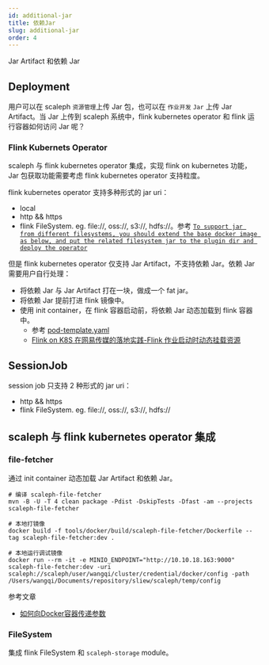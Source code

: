 ```yaml
---
id: additional-jar
title: 依赖Jar
slug: additional-jar
order: 4
---
```


Jar Artifact 和依赖 Jar

## Deployment



用户可以在 scaleph `资源管理`上传 Jar 包，也可以在 `作业开发` `Jar` 上传 Jar Artifact。当 Jar 上传到 scaleph 系统中，flink kubernetes operator 和 flink 运行容器如何访问 Jar 呢？

### Flink Kubernets Operator

scaleph 与 flink kubernetes operator 集成，实现 flink on kubernetes 功能，Jar 包获取功能需要考虑 flink kubernetes operator 支持粒度。

flink kubernetes operator 支持多种形式的 jar uri：

* local
* http && https
* flink FileSystem. eg. file://, oss://, s3://, hdfs://。参考 [`To support jar from different filesystems, you should extend the base docker image as below, and put the related filesystem jar to the plugin dir and deploy the operator`](https://nightlies.apache.org/flink/flink-kubernetes-operator-docs-release-1.5/docs/custom-resource/overview/#flinksessionjob-spec-overview)

但是 flink kubernetes operator 仅支持 Jar Artifact，不支持依赖 Jar。依赖 Jar 需要用户自行处理：

* 将依赖 Jar 与 Jar Artifact 打在一块，做成一个 fat jar。
* 将依赖 Jar 提前打进 flink 镜像中。
* 使用 init container，在 flink 容器启动前，将依赖 Jar 动态加载到 flink 容器中。
  * 参考 [pod-template.yaml](https://github.com/apache/flink-kubernetes-operator/blob/main/examples/pod-template.yaml)
  * [Flink on K8S 在网易传媒的落地实践-Flink 作业启动时动态挂载资源](https://mp.weixin.qq.com/s/nbKz1aAZChTPGFMp80ERNA)

## SessionJob

session job 只支持 2 种形式的 jar uri：

* http && https
* flink FileSystem. eg. file://, oss://, s3://, hdfs://

## scaleph 与 flink kubernetes operator 集成

### file-fetcher

通过 init container 动态加载 Jar Artifact 和依赖 Jar。

```shell
# 编译 scaleph-file-fetcher
mvn -B -U -T 4 clean package -Pdist -DskipTests -Dfast -am --projects scaleph-file-fetcher

# 本地打镜像
docker build -f tools/docker/build/scaleph-file-fetcher/Dockerfile --tag scaleph-file-fetcher:dev .

# 本地运行调试镜像
docker run --rm -it -e MINIO_ENDPOINT="http://10.10.18.163:9000" scaleph-file-fetcher:dev -uri scaleph://scaleph/user/wangqi/cluster/credential/docker/config -path /Users/wangqi/Documents/repository/sliew/scaleph/temp/config
```

参考文章

* [如何向Docker容器传递参数](https://blog.csdn.net/chenxing109/article/details/85319489)

### FileSystem

集成 flink FileSystem 和 `scaleph-storage` module。
